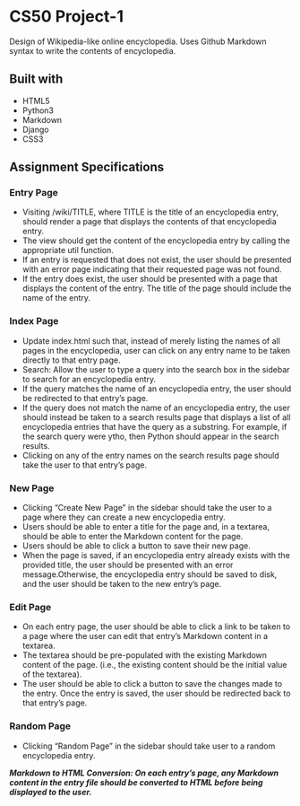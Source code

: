 # CS50 Project-1



Design of Wikipedia-like online encyclopedia. Uses Github Markdown syntax to write the contents of encyclopedia.

## Built with
 - HTML5
 - Python3
 - Markdown
 - Django
 - CSS3

## Assignment Specifications

### Entry Page

- Visiting /wiki/TITLE, where TITLE is the title of an encyclopedia entry, should render a page that displays the contents of that encyclopedia entry.
- The view should get the content of the encyclopedia entry by calling the appropriate util function.
- If an entry is requested that does not exist, the user should be presented with an error page indicating that their requested page was not found.
- If the entry does exist, the user should be presented with a page that displays the content of the entry. The title of the page should include the name of the entry.
### Index Page
- Update index.html such that, instead of merely listing the names of all pages in the encyclopedia, user can click on any entry name to be taken directly to that entry page.
- Search: Allow the user to type a query into the search box in the sidebar to search for an encyclopedia entry.
- If the query matches the name of an encyclopedia entry, the user should be redirected to that entry’s page.
- If the query does not match the name of an encyclopedia entry, the user should instead be taken to a search results page that displays a list of all encyclopedia entries that have the query as a substring. For example, if the search query were ytho, then Python should appear in the search results.
- Clicking on any of the entry names on the search results page should take the user to that entry’s page.
### New Page
- Clicking “Create New Page” in the sidebar should take the user to a page where they can create a new encyclopedia entry.
- Users should be able to enter a title for the page and, in a textarea, should be able to enter the Markdown content for the page.
- Users should be able to click a button to save their new page.
- When the page is saved, if an encyclopedia entry already exists with the provided title, the user should be presented with an error message.Otherwise, the encyclopedia entry should be saved to disk, and the user should be taken to the new entry’s page.
### Edit Page
- On each entry page, the user should be able to click a link to be taken to a page where the user can edit that entry’s Markdown content in a textarea.
- The textarea should be pre-populated with the existing Markdown content of the page. (i.e., the existing content should be the initial value of the textarea).
- The user should be able to click a button to save the changes made to the entry. Once the entry is saved, the user should be redirected back to that entry’s page.
### Random Page 
- Clicking “Random Page” in the sidebar should take user to a random encyclopedia entry.



***Markdown to HTML Conversion: On each entry’s page, any Markdown content in the entry file should be converted to HTML before being displayed to the user.***

